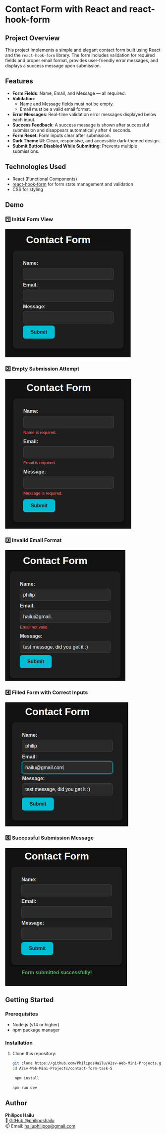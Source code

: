 # Contact Form with React and react-hook-form

## Project Overview

This project implements a simple and elegant contact form built using React and the `react-hook-form` library. The form includes validation for required fields and proper email format, provides user-friendly error messages, and displays a success message upon submission.

## Features

- **Form Fields**: Name, Email, and Message — all required.
- **Validation**:
  - Name and Message fields must not be empty.
  - Email must be a valid email format.
- **Error Messages**: Real-time validation error messages displayed below each input.
- **Success Feedback**: A success message is shown after successful submission and disappears automatically after 4 seconds.
- **Form Reset**: Form inputs clear after submission.
- **Dark Theme UI**: Clean, responsive, and accessible dark-themed design.
- **Submit Button Disabled While Submitting**: Prevents multiple submissions.

## Technologies Used

- React (Functional Components)
- [react-hook-form](https://react-hook-form.com/) for form state management and validation
- CSS for styling

## Demo

### 1️⃣ Initial Form View

![Initial Form](./src/images/first-1.png)

### 2️⃣ Empty Submission Attempt

![Empty Submission](./src/images/empty_submission-2.png)

### 3️⃣ Invalid Email Format

![Email Validation](./src/images/email_validation-3.png)

### 4️⃣ Filled Form with Correct Inputs

![Valid Input](./src/images/correct_inputs-4.png)

### 5️⃣ Successful Submission Message

![Success Message](./src/images/successful_sumition-5.png)

## Getting Started

### Prerequisites

- Node.js (v14 or higher)
- npm package manager

### Installation

1. Clone this repository:

   ```bash
   git clone https://github.com/PhiliposHailu/A2sv-Web-Mini-Projects.git
   cd A2sv-Web-Mini-Projects/contact-form-task-5

   ```

   ```bash
    npm install

   ```

   ```bash
   npm run dev
   ```

## Author

**Philipos Hailu**  
🔗 [GitHub @philiposhailu](https://github.com/philiposhailu)  
📫 Email: hailuphilipos@gmail.com
